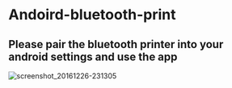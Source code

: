 # Andoird-bluetooth-print

## Please pair the bluetooth printer into your android settings and use the app

![screenshot_20161226-231305](https://cloud.githubusercontent.com/assets/7317381/21485050/ad002b10-cbc2-11e6-8cc3-1c22a87512d0.png)

